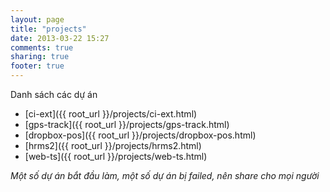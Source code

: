 ```yaml
---
layout: page
title: "projects"
date: 2013-03-22 15:27
comments: true
sharing: true
footer: true
---
```


Danh sách các dự án

- [ci-ext]({{ root_url }}/projects/ci-ext.html)
- [gps-track]({{ root_url }}/projects/gps-track.html)
- [dropbox-pos]({{ root_url }}/projects/dropbox-pos.html)
- [hrms2]({{ root_url }}/projects/hrms2.html)
- [web-ts]({{ root_url }}/projects/web-ts.html)

*Một số dự án bắt đầu làm, một số dự án bị failed, nên share cho mọi người*
